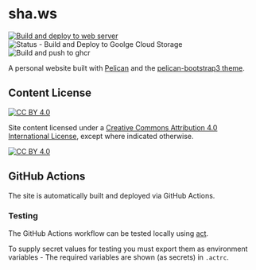 # sha.ws

[![Build and deploy to web server](https://github.com/bshaw/sha.ws/actions/workflows/web-server.yml/badge.svg)](https://github.com/bshaw/sha.ws/actions/workflows/web-server.yml)
![Status - Build and Deploy to Goolge Cloud Storage](https://github.com/bshaw/sha.ws/workflows/Build%20and%20Deploy%20to%20Google%20Cloud%20Storage/badge.svg)
![Build and push to ghcr](https://github.com/bshaw/sha.ws/workflows/Build%20and%20push%20to%20ghcr/badge.svg)

A personal website built with [Pelican](https://github.com/getpelican/pelican) and the [pelican-bootstrap3 theme](https://github.com/getpelican/pelican-themes/tree/master/pelican-bootstrap3).

## Content License

[![CC BY 4.0][cc-by-shield]][cc-by]

Site content licensed under a [Creative Commons Attribution 4.0 International
License][cc-by], except where indicated otherwise.

[![CC BY 4.0][cc-by-image]][cc-by]

[cc-by]: http://creativecommons.org/licenses/by/4.0/
[cc-by-image]: https://i.creativecommons.org/l/by/4.0/88x31.png
[cc-by-shield]: https://img.shields.io/badge/License-CC%20BY%204.0-lightgrey.svg

## GitHub Actions

The site is automatically built and deployed via GitHub Actions.

### Testing

The GitHub Actions workflow can be tested locally using [act](https://github.com/nektos/act).

To supply secret values for testing you must export them as environment variables - The required variables are shown (as secrets) in `.actrc`.
